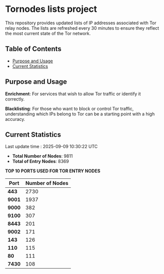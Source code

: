 # Tornodes lists project

This repository provides updated lists of IP addresses associated with Tor relay nodes. The lists are refreshed every 30 minutes to ensure they reflect the most current state of the Tor network.

## Table of Contents

- [Purpose and Usage](#purpose-and-usage)
- [Current Statistics](#current-statistics)


## Purpose and Usage

**Enrichment**: For services that wish to allow Tor traffic or identify it correctly.

**Blacklisting**: For those who want to block or control Tor traffic, understanding which IPs belong to Tor can be a starting point with a high accuracy.

## Current Statistics

Last update time : 2025-09-09 10:30:22 UTC

- **Total Number of Nodes**: 9811
- **Total of Entry Nodes**: 8369

**TOP 10 PORTS USED FOR TOR ENTRY NODES**

| **Port** | **Number of Nodes** |
|------|-----------------|
| **443**   | 2730  |
| **9001**   | 1937  |
| **9000**   | 382  |
| **9100**   | 307  |
| **8443**   | 201  |
| **9002**   | 171  |
| **143**   | 126  |
| **110**   | 115  |
| **80**   | 111  |
| **7430**   | 108  |

